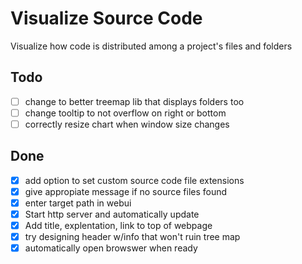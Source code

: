 
# Visualize Source Code

Visualize how code is distributed among a project's files and folders

## Todo

- [ ] change to better treemap lib that displays folders too
- [ ] change tooltip to not overflow on right or bottom
- [ ] correctly resize chart when window size changes

## Done

- [X] add option to set custom source code file extensions
- [x] give appropiate message if no source files found
- [x] enter target path in webui
- [x] Start http server and automatically update
- [x] Add title, explentation, link to top of webpage
- [x] try designing header w/info that won't ruin tree map
- [x] automatically open browswer when ready

